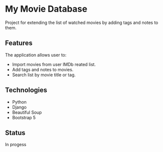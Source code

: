 # My Movie Database
Project for extending the list of watched movies by adding tags and notes to them.

## Features
The application allows user to:
* Import movies from user IMDb reated list.
* Add tags and notes to movies.
* Search list by movie title or tag.

## Technologies
* Python
* Django
* Beautiful Soup
* Bootstrap 5

## Status
In progess
